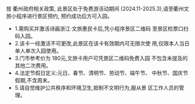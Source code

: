 按 衢州政府相关政策, 此景区处于免费游活动期间 (2024.11-2025.3),请至衢州文旅小程序进行景区预约, 预约成功后方可入园。

- 1.需购买并激活诗画浙江·文旅惠民卡后,凭小程序景区二维码 至景区检票口扫码入园。
- 2.该卡一经激活不可更改,此景区在该卡有效期内可无限次使 用,仅限本人当日单人单次入园使用。
- 3.门市参考价为 180元,文旅卡用户可凭景区二维码免费入园 不包含未提及的其他二次费用。
- 4.法定节假日定义:元日、春节、清明节、劳动节、端午节、 中秋节、国庆节假期,不含周末。
- 5.请自觉维护公共秩序和环境卫生,抵制不文明行为,服从景 区工作人员的管理。